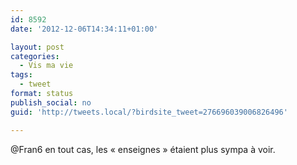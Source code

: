 ```yaml
---
id: 8592
date: '2012-12-06T14:34:11+01:00'

layout: post
categories:
  - Vis ma vie
tags:
  - tweet
format: status
publish_social: no
guid: 'http://tweets.local/?birdsite_tweet=276696039006826496'

---
```


@Fran6 en tout cas, les « enseignes » étaient plus sympa à voir.